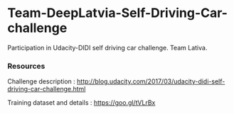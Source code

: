 # Team-DeepLatvia-Self-Driving-Car-challenge
Participation in Udacity-DIDI self driving car challenge. Team Lativa.

### Resources

Challenge description : http://blog.udacity.com/2017/03/udacity-didi-self-driving-car-challenge.html

Training dataset and details : https://goo.gl/tVLrBx
